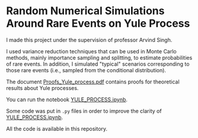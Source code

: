 # Random Numerical Simulations Around Rare Events on Yule Process

I made this project under the supervision of professor Arvind Singh.

I used variance reduction techniques that can be used in Monte Carlo methods, mainly importance sampling and splitting, to estimate probabilities of rare events. In addition, I simulated "typical" scenarios corresponding to those rare events (i.e., sampled from the conditional distribution).

The document [Proofs_Yule_process.pdf](Proofs_Yule_process.pdf) contains proofs for theoretical results about Yule processes.

You can run the notebook [YULE_PROCESS.ipynb](YULE_PROCESS.ipynb).

Some code was put in `.py` files in order to improve the clarity of [YULE_PROCESS.ipynb](YULE_PROCESS.ipynb).

All the code is available in this repository.
